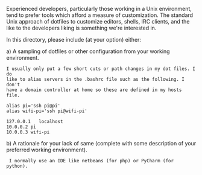 Experienced developers, particularly those working in a Unix environment, tend to prefer
tools which afford a measure of customization. The standard Unix approach of dotfiles to
customize editors, shells, IRC clients, and the like to the developers liking is something
we're interested in.

In this directory, please include (at your option) either:

  a) A sampling of dotfiles or other configuration from your working environment.

    I usually only put a few short cuts or path changes in my dot files. I do 
    like to alias servers in the .bashrc file such as the following. I don't 
    have a domain controller at home so these are defined in my hosts file.

    alias pi='ssh pi@pi'
    alias wifi-pi='ssh pi@wifi-pi'

    127.0.0.1	localhost
    10.0.0.2 pi
    10.0.0.3 wifi-pi

  b) A rationale for your lack of same (complete with some description of your
     preferred working environment).

     I normally use an IDE like netbeans (for php) or PyCharm (for python).
